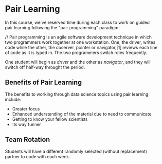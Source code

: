 # Pair Learning

In this course, we've reserved time during each class to work on guided pair learning following the "pair programming" paradigm:

// Pair programming is an agile software development technique in which two programmers work together at one workstation. One, the driver, writes code while the other, the observer, pointer or navigator,[1] reviews each line of code as it is typed in. The two programmers switch roles frequently.

One student will begin as _driver_ and the other as _navigator_, and they will switch off half-way throught the period.

## Benefits of Pair Learning
The benefits to working through data science topics using pair learning include:
* Greater focus
* Enhanced understanding of the material due to need to communicate 
* Getting to know your fellow scientists
* Its way funner

## Team Rotation
Students will have a different randomly selected (without replacement) partner to code with each week.

